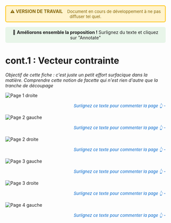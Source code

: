 
<div style="background-color: #fff3cd; border: 2px solid #ffc107; border-radius: 5px; padding: 8px 12px; margin: 15px 0; text-align: center;">
  <strong style="color: #856404; font-size: 14px;">⚠️ VERSION DE TRAVAIL</strong>
  <span style="color: #856404; margin-left: 10px; font-size: 13px;">
    Document en cours de développement à ne pas diffuser tel quel.
  </span>
</div>

<div style="background-color: #e8f5e9; padding: 8px 12px; margin: 15px 0; border-radius: 5px; text-align: center; font-size: 14px;">
  💬 <strong>Améliorons ensemble la proposition !</strong> Surlignez du texte et cliquez sur "Annotate"
</div>


# cont.1 : Vecteur contrainte
*Objectif de cette fiche : c'est juste un petit effort surfacique dans la matière. Comprendre cette notion de facette qui n'est rien d'autre que la tranche de découpage*


![Page 1 droite](../../ressources/img/MMC_vecteur_contrainte/page_1_droite.png)
<p style="color: #0066cc; font-style: italic; margin: 15px 0; font-size: 13px;text-align: right;">
   Surlignez ce texte pour commenter la page     👆       - 
</p>

![Page 2 gauche](../../ressources/img/MMC_vecteur_contrainte/page_2_gauche.png)
<p style="color: #0066cc; font-style: italic; margin: 15px 0; font-size: 13px;text-align: right;">
   Surlignez ce texte pour commenter la page     👆       - 
</p>

![Page 2 droite](../../ressources/img/MMC_vecteur_contrainte/page_2_droite.png)
<p style="color: #0066cc; font-style: italic; margin: 15px 0; font-size: 13px;text-align: right;">
   Surlignez ce texte pour commenter la page     👆       - 
</p>

![Page 3 gauche](../../ressources/img/MMC_vecteur_contrainte/page_3_gauche.png)
<p style="color: #0066cc; font-style: italic; margin: 15px 0; font-size: 13px;text-align: right;">
   Surlignez ce texte pour commenter la page     👆       - 
</p>

![Page 3 droite](../../ressources/img/MMC_vecteur_contrainte/page_3_droite.png)
<p style="color: #0066cc; font-style: italic; margin: 15px 0; font-size: 13px;text-align: right;">
   Surlignez ce texte pour commenter la page     👆       - 
</p>

![Page 4 gauche](../../ressources/img/MMC_vecteur_contrainte/page_4_gauche.png)
<p style="color: #0066cc; font-style: italic; margin: 15px 0; font-size: 13px;text-align: right;">
   Surlignez ce texte pour commenter la page     👆       - 
</p>


<!--
## Test affichage Page par page

![Page 1 droite](../ressources/img/vecteur_contrainte/page_1_droite.png)
![Page 2 gauche](../ressources/img/vecteur_contrainte/page_2_gauche.png)
![Page 2 droite](../ressources/img/vecteur_contrainte/page_2_droite.png)
![Page 3 gauche](../ressources/img/vecteur_contrainte/page_3_gauche.png)
![Page 3 droite](../ressources/img/vecteur_contrainte/page_3_droite.png)
![Page 4 gauche](../ressources/img/vecteur_contrainte/page_4_gauche.png)
![Page 4 droite](../ressources/img/vecteur_contrainte/page_4_droite.png)
![Page 5 gauche](../ressources/img/vecteur_contrainte/page_5_gauche.png)
![Page 5 droite](../ressources/img/vecteur_contrainte/page_5_droite.png)
![Page 6 gauche](../ressources/img/vecteur_contrainte/page_6_gauche.png)
![Page 6 droite](../ressources/img/vecteur_contrainte/page_6_droite.png)
![Page 7 gauche](../ressources/img/vecteur_contrainte/page_7_gauche.png)
![Page 7 droite](../ressources/img/vecteur_contrainte/page_7_droite.png)
![Page 8 gauche](../ressources/img/vecteur_contrainte/page_8_gauche.png)
![Page 8 droite](../ressources/img/vecteur_contrainte/page_8_droite.png)
![Page 9 gauche](../ressources/img/vecteur_contrainte/page_9_gauche.png)
![Page 9 droite](../ressources/img/vecteur_contrainte/page_9_droite.png)
![Page 10 gauche](../ressources/img/vecteur_contrainte/page_10_gauche.png)
![Page 10 droite](../ressources/img/vecteur_contrainte/page_10_droite.png)
![Page 11 gauche](../ressources/img/vecteur_contrainte/page_11_gauche.png)
![Page 11 droite](../ressources/img/vecteur_contrainte/page_11_droite.png)


## Test affichage Deux pages par deux pages

![Page 1](../ressources/img/vecteur_contrainte/0_page_1.png)
![Page 2](../ressources/img/vecteur_contrainte/0_page_2.png)
![Page 3](../ressources/img/vecteur_contrainte/0_page_3.png)
![Page 4](../ressources/img/vecteur_contrainte/0_page_4.png)
![Page 5](../ressources/img/vecteur_contrainte/0_page_5.png)
![Page 6](../ressources/img/vecteur_contrainte/0_page_6.png)
![Page 7](../ressources/img/vecteur_contrainte/0_page_7.png)
![Page 8](../ressources/img/vecteur_contrainte/0_page_8.png)
![Page 9](../ressources/img/vecteur_contrainte/0_page_9.png)
![Page 10](../ressources/img/vecteur_contrainte/0_page_10.png)
![Page 11](../ressources/img/vecteur_contrainte/0_page_11.png)
![Page 12](../ressources/img/vecteur_contrainte/0_page_12.png)
![Page 13](../ressources/img/vecteur_contrainte/0_page_13.png)


## Test affichage avec le pdf complet



<iframe src="../_static/pdfs/vecteur_contrainte_A4_2ppf.pdf" width="100%" height="600px"></iframe>

-->